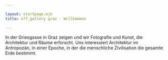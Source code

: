 ```yaml
---

layout: startpage.njk
title: off_gallery graz - Willkommen

---
```


In der Griesgasse in Graz zeigen und wir Fotografie und Kunst, die Architektur und Räume erforscht.
Uns interessiert Architektur im Antropozän, in einer Epoche, in der die menschliche Zivilisation die gesamte Erde bestimmt. 
